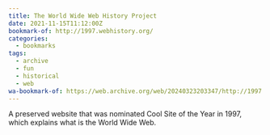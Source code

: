 ```yaml
---
title: The World Wide Web History Project
date: 2021-11-15T11:12:00Z
bookmark-of: http://1997.webhistory.org/
categories:
  - bookmarks
tags:
  - archive
  - fun
  - historical
  - web
wa-bookmark-of: https://web.archive.org/web/20240323203347/http://1997.webhistory.org/
---
```


A preserved website that was nominated Cool Site of the Year in 1997, which explains what is the World Wide Web.
